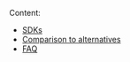 Content:

- [SDKs](/resources/sdks.md)
- [Comparison to alternatives](/resources/comparison_to_alternatives.md)
- [FAQ](/resources/faq.md)
